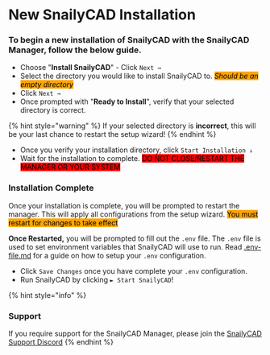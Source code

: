 # New SnailyCAD Installation

### To begin a new installation of SnailyCAD with the SnailyCAD Manager, follow the below guide.

* Choose "**Install SnailyCAD**" - Click `Next →`
* Select the directory you would like to install SnailyCAD to. <mark style="background-color:orange;"></mark> <mark style="background-color:orange;"></mark>_<mark style="background-color:orange;">Should be an empty directory</mark>_&#x20;
* Click `Next →`
* Once prompted with "**Ready to Install**", verify that your selected directory is correct.

{% hint style="warning" %}
If your selected directory is **incorrect**, this will be your last chance to restart the setup wizard!
{% endhint %}

* Once you verify your installation directory, click `Start Installation ↓`
* Wait for the installation to complete. <mark style="background-color:red;">DO NOT CLOSE/RESTART THE MANAGER OR YOUR SYSTEM</mark>&#x20;

### Installation Complete

Once your installation is complete, you will be prompted to restart the manager. This will apply all configurations from the setup wizard. <mark style="background-color:orange;">You must restart for changes to take effect</mark>&#x20;

**Once Restarted,** you will be prompted to fill out the `.env` file. The `.env` file is used to set environment variables that SnailyCAD will use to run. Read [.env-file.md](../../guides/.env-file.md "mention") for a guide on how to setup your `.env` configuration.

* Click `Save Changes` once you have complete your `.env` configuration.
* Run SnailyCAD by clicking `► Start SnailyCAD`!



{% hint style="info" %}
### Support

If you require support for the SnailyCAD Manager, please join the [SnailyCAD Support Discord](https://discord.gg/xVM7AFSQ8M)
{% endhint %}
